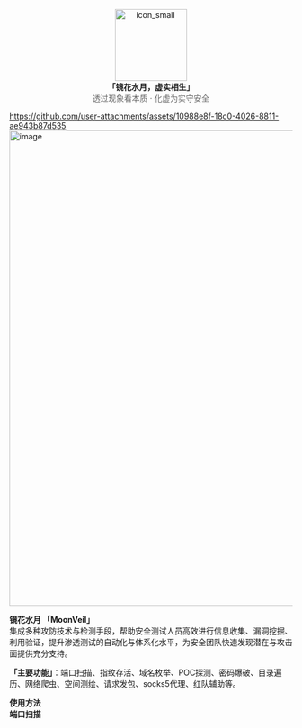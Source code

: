 

<p align="center">
  <img width="128" height="128" alt="icon_small" src="https://github.com/user-attachments/assets/be614111-8a7d-427c-8ff9-461d02a61342" /><br>
  <strong>「镜花水月，虚实相生」</strong><br>
  <span style="font-size:14px; color:#666;">透过现象看本质 · 化虚为实守安全</span>
</p>

https://github.com/user-attachments/assets/10988e8f-18c0-4026-8811-ae943b87d535
<img width="1433" height="845" alt="image" src="https://github.com/user-attachments/assets/8bcf5be2-2b90-45e4-b37f-0fd00b988525" />

<strong>镜花水月 「MoonVeil」</strong><br>
集成多种攻防技术与检测手段，帮助安全测试人员高效进行信息收集、漏洞挖掘、利用验证，提升渗透测试的自动化与体系化水平，为安全团队快速发现潜在与攻击面提供充分支持。

<strong>「主要功能」</strong>：端口扫描、指纹存活、域名枚举、POC探测、密码爆破、目录遍历、网络爬虫、空间测绘、请求发包、socks5代理、红队辅助等。

<strong>使用方法</strong><br>
<strong>端口扫描</strong><br>



